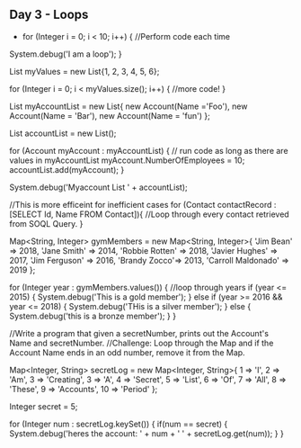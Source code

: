 ## Day 3 - Loops
- for (Integer i = 0; i < 10; i++) {
    //Perform code each time

System.debug('I am a loop');
}

List<Integer> myValues = new List<Integer>{1, 2, 3, 4, 5, 6};

for (Integer i = 0; i < myValues.size(); i++) {
    //more code!
}

List<Account> myAccountList = new List<Account>{
    new Account(Name ='Foo'),
    new Account(Name = 'Bar'),
    new Account(Name = 'fun')
};

List<Account> accountList = new List<Account>();

for (Account myAccount : myAccountList) {
    // run code as long as there are values in myAccountList
    myAccount.NumberOfEmployees = 10;
    accountList.add(myAccount);
}

System.debug('Myaccount List ' + accountList);

//This is more efficeint for inefficient cases
for (Contact contactRecord : [SELECT Id, Name FROM Contact]){
    //Loop through every contact retrieved from SOQL Query.
}





Map<String, Integer> gymMembers = new Map<String, Integer>{
   'Jim	Bean' => 2018,
    'Jane	Smith'	=> 2014,
    'Robbie	Rotten'	=> 2018,
    'Javier	Hughes'	=> 2017,
    'Jim	Ferguson' => 2016,
    'Brandy	Zocco'=> 2013,
    'Carroll Maldonado'	=> 2019
};


for (Integer year : gymMembers.values()) {
    //loop through years
    if (year <= 2015) {
        System.debug('This is a gold member');
    } else if (year >= 2016 && year <= 2018) {
        System.debug('THis is a silver member');
    } else {
        System.debug('this is a bronze member');
    }
}

//Write a program that given a secretNumber, prints out the Account's Name and secretNumber.
//Challenge: Loop through the Map and if the Account Name ends in an odd number, remove it from the Map.

Map<Integer, String> secretLog = new Map<Integer, String>{
    1 => 'I',
    2 => 'Am',
    3 => 'Creating',
    3 => 'A',
    4 => 'Secret',
    5 => 'List',
    6 => 'Of',
    7 => 'All',
    8 => 'These',
    9 => 'Accounts',
    10 => 'Period'
};


Integer secret = 5;

for (Integer num : secretLog.keySet()) {
    if(num == secret) {
        System.debug('heres the account: ' + num + ' ' + secretLog.get(num));
    }
}